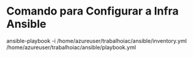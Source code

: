 # Comando para Configurar a Infra Ansible 
ansible-playbook -i /home/azureuser/trabalhoiac/ansible/inventory.yml /home/azureuser/trabalhoiac/ansible/playbook.yml
 
